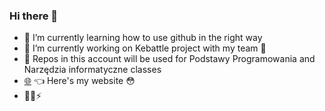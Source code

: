 ### Hi there 👋
- 🌱 I’m currently learning how to use github in the right way
- 🔭 I’m currently working on Kebattle project with my team :muscle:
- :open_file_folder: Repos in this account will be used for Podstawy Programowania and Narzędzia informatyczne classes
- [:globe_with_meridians:](https://klasycznienielogiczny.github.io/) :point_left: Here's my website :flushed:
- :rainbow_flag::zap:
<!--
**klasycznienielogiczny/klasycznienielogiczny** is a ✨ _special_ ✨ repository because its `README.md` (this file) appears on your GitHub profile.

Here are some ideas to get you started:

- 🔭 I’m currently working on ...
- 
- 👯 I’m looking to collaborate on ...
- 🤔 I’m looking for help with ...
- 💬 Ask me about ...
- 📫 How to reach me: ...
- 😄 Pronouns: ...
- ⚡ Fun fact: ...
-->

